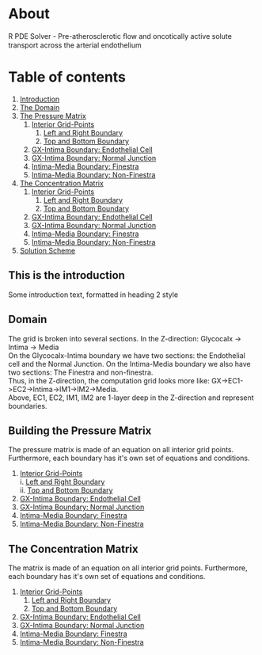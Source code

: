 # About
R PDE Solver - Pre-atherosclerotic ﬂow and oncotically active solute transport across the arterial endothelium


# Table of contents  

1. [Introduction](#introduction)
2. [The Domain](#domainOutline)
3. [The Pressure Matrix](#ThePressureMatrix)
    1. [Interior Grid-Points](./docs/Interior%20Grid%20Points.md)   
        1. [Left and Right Boundary](./docs/Left%20%26%20Right%20Boundaries.md) 
        2. [Top and Bottom Boundary](./docs/Top%20%26%20Bottom%20Boundaries.md)  
    3. [GX-Intima Boundary: Endothelial Cell](./docs/Endothelial%20Cell.md)
    4. [GX-Intima Boundary: Normal Junction](./docs/Endothelial%20Cell%20Normal%20Junction.md) 
    5. [Intima-Media Boundary: Finestra](./docs/Intima-Media%20Finestra.md)  
    6. [Intima-Media Boundary: Non-Finestra](./docs/Intima-Media%20Non-Finestra.md)  
4. [The Concentration Matrix](#TheConcentrationMatrix) 
    1. [Interior Grid-Points](./docs/Albumin%20Transport%20Model/Interior%20Grid%20Points.md)
        1. [Left and Right Boundary](./docs/Albumin%20Transport%20Model/Left%20%26%20Right%20Boundaries.md)
        2. [Top and Bottom Boundary](./docs/Albumin%20Transport%20Model/Top%20%26%20Bottom%20Boundaries.md)
    3. [GX-Intima Boundary: Endothelial Cell](./docs/Albumin%20Transport%20Model/Endothelial%20Cell.md)
    4. [GX-Intima Boundary: Normal Junction](./docs/Albumin%20Transport%20Model/Endothelial%20Cell%20-%20Normal%20Junction.md)
    5. [Intima-Media Boundary: Finestra](./docs/Albumin%20Transport%20Model/Intima-Media%20Finestra.md)
    6. [Intima-Media Boundary: Non-Finestra](./docs/Albumin%20Transport%20Model/Intima-Media%20Non-Finestra.md)
6. [Solution Scheme](./docs/Solving%20Matrix%20Equations.md)


## This is the introduction <a name="introduction"></a>
Some introduction text, formatted in heading 2 style


## Domain <a name="domainOutline"></a>
The grid is broken into several sections. 
In the Z-direction: Glycocalx -> Intima -> Media  
On the Glycocalx-Intima boundary we have two sections: the Endothelial cell and the Normal Junction.
On the Intima-Media boundary we also have two sections: The Finestra and non-finestra.   
Thus, in the Z-direction, the computation grid looks more like: GX->EC1->EC2->Intima->IM1->IM2->Media.  
Above, EC1, EC2, IM1, IM2 are 1-layer deep in the Z-direction and represent boundaries.  

## Building the Pressure Matrix <a name="ThePressureMatrix"></a>
The pressure matrix is made of an equation on all interior grid points. Furthermore, each boundary has it's own set of equations and conditions. 

1. [Interior Grid-Points](./docs/Interior%20Grid%20Points.md)  
  i. [Left and Right Boundary](./docs/Left%20%26%20Right%20Boundaries.md)  
  ii. [Top and Bottom Boundary](./docs/Top%20%26%20Bottom%20Boundaries.md)  
2. [GX-Intima Boundary: Endothelial Cell](./docs/Endothelial%20Cell.md)
3. [GX-Intima Boundary: Normal Junction](./docs/Endothelial%20Cell%20Normal%20Junction.md)  
4. [Intima-Media Boundary: Finestra](./docs/Intima-Media%20Finestra.md)  
5. [Intima-Media Boundary: Non-Finestra](./docs/Intima-Media%20Non-Finestra.md)  

## The Concentration Matrix <a name="TheConcentrationMatrix"></a>
The matrix is made of an equation on all interior grid points. Furthermore, each boundary has it's own set of equations and conditions. 

1. [Interior Grid-Points](./docs/Albumin%20Transport%20Model/Interior%20Grid%20Points.md)
    1. [Left and Right Boundary](./docs/Albumin%20Transport%20Model/Left%20%26%20Right%20Boundaries.md)
    2. [Top and Bottom Boundary](./docs/Albumin%20Transport%20Model/Top%20%26%20Bottom%20Boundaries.md)
3. [GX-Intima Boundary: Endothelial Cell](./docs/Albumin%20Transport%20Model/Endothelial%20Cell.md)
4. [GX-Intima Boundary: Normal Junction](./docs/Albumin%20Transport%20Model/Endothelial%20Cell%20-%20Normal%20Junction.md)
5. [Intima-Media Boundary: Finestra](./docs/Albumin%20Transport%20Model/Intima-Media%20Finestra.md)
6. [Intima-Media Boundary: Non-Finestra](./docs/Albumin%20Transport%20Model/Intima-Media%20Non-Finestra.md)
